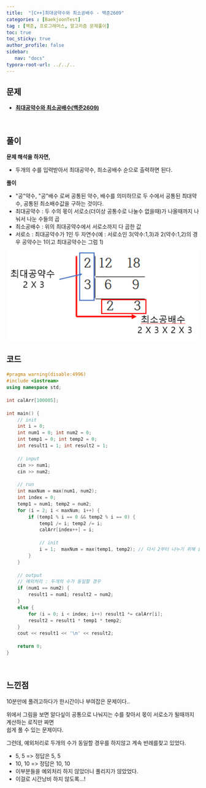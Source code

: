 ```yaml
---
title:  "[C++]최대공약수와 최소공배수 - 백준2609"
categories : [BaekjoonTest]
tag : [백준, 프로그래머스, 알고리즘 문제풀이]
toc: true
toc_sticky: true
author_profile: false
sidebar:
   nav: "docs"
typora-root-url: ../../..
---
```




## 문제

* **[최대공약수와 최소공배수(백준2609)](https://www.acmicpc.net/problem/2609)**

<br>

## 풀이

**문제 해석을 하자면,**

* 두개의 수를 입력받아서 최대공약수, 최소공배수 순으로 출력하면 된다.



**풀이**

* "공"약수, "공"배수 로써 공통된 약수, 배수를 의미하므로 두 수에서 공통된 최대약수, 공통된 최소배수값을 구하는 것이다.
* 최대공약수 : 두 수의 몫이 서로소(더이상 공통수로 나눌수 없을때)가 나올때까지 나눠서 나눈 수들의 곱
* 최소공배수 : 위의 최대공약수에서 서로소까지 다 곱한 값
* 서로소 : 최대공약수가 1인 두 자연수(예 : 서로소인 3(약수:1,3)과 2(약수:1,2)의 경우 공약수는 1이고 최대공약수는 그럼 1)

<img src="/images/2023-02-19-(C++)최대공약수와 최소공배수 - 백준2609/image-20230203174644617.png" alt="image-20230203174644617"  />




<br>

## 코드

```c++
#pragma warning(disable:4996)
#include <iostream>
using namespace std;

int calArr[100005];

int main() {
	// init
	int i = 0;
	int num1 = 0; int num2 = 0;
	int temp1 = 0; int temp2 = 0;
	int result1 = 1; int result2 = 1;

	// input
	cin >> num1;
	cin >> num2;

	// run
	int maxNum = max(num1, num2);
	int index = 0;
	temp1 = num1; temp2 = num2;
	for (i = 2; i < maxNum; i++) {
		if (temp1 % i == 0 && temp2 % i == 0) {
			temp1 /= i; temp2 /= i;
			calArr[index++] = i;

			// init
			i = 1;  maxNum = max(temp1, temp2); // 다시 2부터 나누기 위해 i=1, 나눈 몫으로 maxNum을 치환하기위해 max()
		}
	}

	// output
	// 예외처리 : 두개의 수가 동일할 경우
	if (num1 == num2) {
		result1 = num1; result2 = num2;
	}
	else {
		for (i = 0; i < index; i++) result1 *= calArr[i];
		result2 = result1 * temp1 * temp2;
	}
	cout << result1 << '\n' << result2;

	return 0;
}
```

<br>

## 느낀점

10분만에 풀려고하다가 한시간이나 부여잡은 문제이다..

위에서 그림을 보면 알다싶이 공통으로 나눠지는 수를 찾아서 몫이 서로소가 될때까지 계산하는 로직만 짜면  
쉽게 풀 수 있는 문제이다.

그런데, 예외처리로 두개의 수가 동일할 경우를 하지않고 계속 반례를찾고 있었다.

* 5, 5 => 정답은 5, 5
* 10, 10 => 정답은 10, 10
* 이부분들을 예외처리 하지 않았더니 풀리지가 않았었다.
* 이걸로 시간낭비 하지 않도록...!
